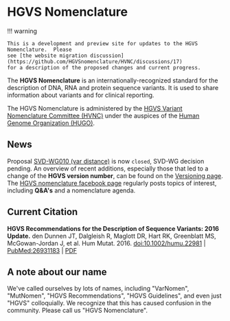 # HGVS Nomenclature

!!! warning

    This is a development and preview site for updates to the HGVS Nomenclature.  Please
    see [the website migration discussion](https://github.com/HGVSnomenclature/HVNC/discussions/17)
    for a description of the proposed changes and current progress.

The **HGVS Nomenclature** is an internationally-recognized standard for the description of
DNA, RNA and protein sequence variants. It is used to share information about variants and for
clinical reporting.

The HGVS Nomenclature is administered by the [HGVS Variant Nomenclature Committee (HVNC)](hvnc.md)
under the auspices of the [Human Genome Organization (HUGO)](https://hugo-int.org/).

## News

Proposal [SVD-WG010 (var distance)](../consultation/SVD-WG010/) is now <code class="spot1">closed</code>, SVD-WG decision pending.
An overview of recent additions, especially those that led to a change of the **HGVS version number**, can be found on the [Versioning page](../background/versioning).
The [HGVS nomenclature facebook page](https://www.facebook.com/HGVSmutnomen) regularly posts topics of interest, including **Q&A's** and a nomenclature agenda.

## Current Citation

**HGVS Recommendations for the Description of Sequence Variants: 2016 Update.**
den Dunnen JT, Dalgleish R, Maglott DR, Hart RK, Greenblatt MS, McGowan-Jordan J, et al.
Hum Mutat. 2016. [doi:10.1002/humu.22981](http://dx.doi.org/10.1002/humu.22981)
| [PubMed:26931183](https://www.ncbi.nlm.nih.gov/pubmed/26931183) | [PDF](http://onlinelibrary.wiley.com/doi/10.1002/humu.22981/pdf)

## A note about our name

We've called ourselves by lots of names, including "VarNomen", "MutNomen", "HGVS Recommendations", "HGVS Guidelines", and even just "HGVS" colloquially. We recognize that this has caused confusion in the community. Please call us "HGVS Nomenclature".
